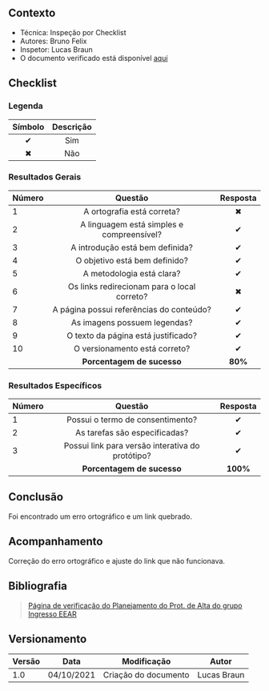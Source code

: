 ## Contexto	
 - Técnica: Inspeção por Checklist
 - Autores: Bruno Felix
 - Inspetor: Lucas Braun
 - O documento verificado está disponível [aqui](../../design-ava-des/nivel-3/planejamento_avaliacao_prot_alta.md)

## Checklist

### Legenda 

|Símbolo|Descrição|
|:-:|:-:|
|✔|Sim|
|✖|Não|

### Resultados Gerais
|Número|Questão|Resposta|
|:-|:-:|:-:|
|1|A ortografia está correta?|✖|
|2|A linguagem está simples e compreensível?|✔|
|3|A introdução está bem definida?|✔|
|4|O objetivo está bem definido?|✔|
|5|A metodologia está clara?|✔|
|6|Os links redirecionam para o local correto?|✖|
|7|A página possui referências do conteúdo?|✔|
|8|As imagens possuem legendas?|✔|
|9|O texto da página está justificado?|✔|
|10|O versionamento está correto?|✔|
||**Porcentagem de sucesso**|**80%**|

### Resultados Específicos
|Número|Questão|Resposta|
|:-|:-:|:-:|
|1|Possui o termo de consentimento?|✔|
|2|As tarefas são especificadas?|✔|
|3|Possui link para versão interativa do protótipo?|✔|
||**Porcentagem de sucesso**|**100%**|

## Conclusão
Foi encontrado um erro ortográfico e um link quebrado.

## Acompanhamento
Correção do erro ortográfico e ajuste do link que não funcionava.

## Bibliografia
> [Página de verificação do Planejamento do Prot. de Alta do grupo Ingresso EEAR](https://interacao-humano-computador.github.io/2020.2-Ingresso.eear/analise/verificacao/plan-prot-alta/)

## Versionamento
|Versão|Data|Modificação|Autor|
|--|--|--|--|
|1.0|04/10/2021|Criação do documento|Lucas Braun|
